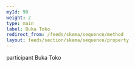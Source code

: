 ```yaml
---
myId: 98
weight: 2
type: main
label: Buka Toko
redirect_from: /feeds/skema/sequence/method
layout: feeds/section/skema/sequence/property
---
```

participant Buka Toko
